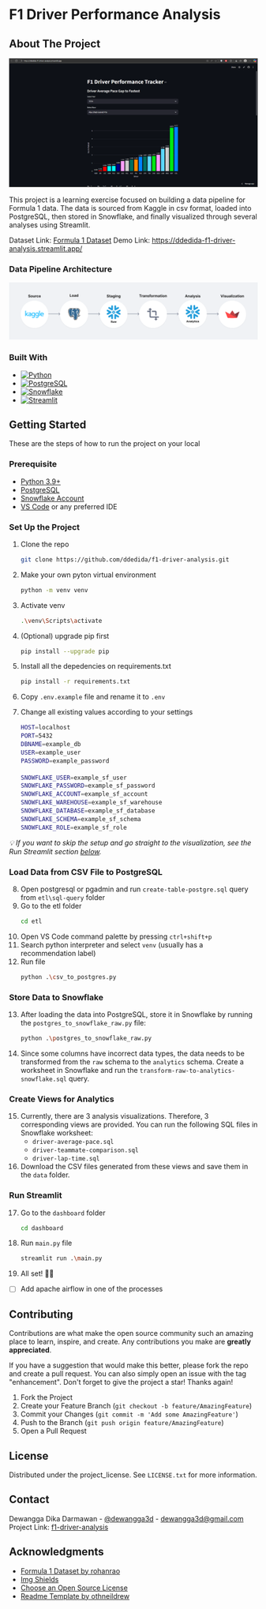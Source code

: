 # F1 Driver Performance Analysis

## About The Project

[![F1 Driver Analysis][Demo-screenshot]](https://ddedida-f1-driver-analysis.streamlit.app/)

This project is a learning exercise focused on building a data pipeline for Formula 1 data. The data is sourced from Kaggle in csv format, loaded into PostgreSQL, then stored in Snowflake, and finally visualized through several analyses using Streamlit.

Dataset Link: [Formula 1 Dataset](https://www.kaggle.com/datasets/rohanrao/formula-1-world-championship-1950-2020/)
Demo Link: https://ddedida-f1-driver-analysis.streamlit.app/

### Data Pipeline Architecture

![Data Pipeline Flow][Data-pipeline-flow]

### Built With

- [![Python][Python-badge]][Python-url]
- [![PostgreSQL][PostgreSQL-badge]][PostgreSQL-url]
- [![Snowflake][Snowflake-badge]][Snowflake-url]
- [![Streamlit][Streamlit-badge]][Streamlit-url]

<!-- GETTING STARTED -->

## Getting Started

These are the steps of how to run the project on your local

### Prerequisite

- [Python 3.9+](https://www.python.org/downloads/)
- [PostgreSQL](https://www.postgresql.org/download/)
- [Snowflake Account](https://signup.snowflake.com/)
- [VS Code](https://code.visualstudio.com/) or any preferred IDE

### Set Up the Project

1. Clone the repo
   ```sh
   git clone https://github.com/ddedida/f1-driver-analysis.git
   ```
2. Make your own pyton virtual environment
   ```sh
   python -m venv venv
   ```
3. Activate venv
   ```sh
   .\venv\Scripts\activate
   ```
4. (Optional) upgrade pip first
   ```sh
   pip install --upgrade pip
   ```
5. Install all the depedencies on requirements.txt
   ```sh
   pip install -r requirements.txt
   ```
6. Copy `.env.example` file and rename it to `.env`
7. Change all existing values according to your settings

   ```sh
   HOST=localhost
   PORT=5432
   DBNAME=example_db
   USER=example_user
   PASSWORD=example_password

   SNOWFLAKE_USER=example_sf_user
   SNOWFLAKE_PASSWORD=example_sf_password
   SNOWFLAKE_ACCOUNT=example_sf_account
   SNOWFLAKE_WAREHOUSE=example_sf_warehouse
   SNOWFLAKE_DATABASE=example_sf_database
   SNOWFLAKE_SCHEMA=example_sf_schema
   SNOWFLAKE_ROLE=example_sf_role
   ```

<i>💡 If you want to skip the setup and go straight to the visualization, see the Run Streamlit section <a href="#streamlit">below</a>.</i>

### Load Data from CSV File to PostgreSQL

8. Open postgresql or pgadmin and run `create-table-postgre.sql` query from `etl\sql-query` folder
9. Go to the etl folder
   ```sh
   cd etl
   ```
10. Open VS Code command palette by pressing `ctrl+shift+p`
11. Search python interpreter and select `venv` (usually has a recommendation label)
12. Run file
    ```sh
    python .\csv_to_postgres.py
    ```

### Store Data to Snowflake

13. After loading the data into PostgreSQL, store it in Snowflake by running the `postgres_to_snowflake_raw.py` file:
    ```sh
    python .\postgres_to_snowflake_raw.py
    ```
14. Since some columns have incorrect data types, the data needs to be transformed from the `raw` schema to the `analytics` schema. Create a worksheet in Snowflake and run the `transform-raw-to-analytics-snowflake.sql` query.

### Create Views for Analytics

15. Currently, there are 3 analysis visualizations. Therefore, 3 corresponding views are provided. You can run the following SQL files in Snowflake worksheet:
    - `driver-average-pace.sql`
    - `driver-teammate-comparison.sql`
    - `driver-lap-time.sql`
16. Download the CSV files generated from these views and save them in the `data` folder.

<a id="streamlit"></a>

### Run Streamlit

17. Go to the `dashboard` folder
    ```sh
    cd dashboard
    ```
18. Run `main.py` file
    ```sh
    streamlit run .\main.py
    ```
19. All set! 🥳🎉

<!-- FUTURE UPDATE -->

- [ ] Add apache airflow in one of the processes

<!-- CONTRIBUTING -->

## Contributing

Contributions are what make the open source community such an amazing place to learn, inspire, and create. Any contributions you make are **greatly appreciated**.

If you have a suggestion that would make this better, please fork the repo and create a pull request. You can also simply open an issue with the tag "enhancement".
Don't forget to give the project a star! Thanks again!

1. Fork the Project
2. Create your Feature Branch (`git checkout -b feature/AmazingFeature`)
3. Commit your Changes (`git commit -m 'Add some AmazingFeature'`)
4. Push to the Branch (`git push origin feature/AmazingFeature`)
5. Open a Pull Request

<!-- LICENSE -->

## License

Distributed under the project_license. See `LICENSE.txt` for more information.

<!-- CONTACT -->

## Contact

Dewangga Dika Darmawan - [@dewangga3d](https://www.instagram.com/dewangga3d/) - dewangga3d@gmail.com
Project Link: [f1-driver-analysis](https://github.com/ddedida/f1-driver-analysis)

<!-- ACKNOWLEDGMENTS -->

## Acknowledgments

- [Formula 1 Dataset by rohanrao](https://www.kaggle.com/datasets/rohanrao/formula-1-world-championship-1950-2020/data)
- [Img Shields](https://shields.io)
- [Choose an Open Source License](https://choosealicense.com)
- [Readme Template by othneildrew](https://github.com/othneildrew/Best-README-Template/tree/main)

<!-- MARKDOWN LINKS & IMAGES -->

[Data-pipeline-flow]: image/data-pipeline-flow.png
[Demo-screenshot]: image/demo-screenshot.png
[Python-badge]: https://img.shields.io/badge/python-3670A0?style=for-the-badge&logo=python&logoColor=ffdd54
[Python-url]: https://www.python.org/
[PostgreSQL-badge]: https://img.shields.io/badge/postgresql-4169e1?style=for-the-badge&logo=postgresql&logoColor=white
[PostgreSQL-url]: https://www.postgresql.org/
[Snowflake-badge]: https://img.shields.io/badge/Snowflake-29B5E8?logo=snowflake&logoColor=fff&style=for-the-badge
[Snowflake-url]: https://www.snowflake.com/en/
[Streamlit-badge]: https://img.shields.io/badge/Streamlit-FF4B4B?logo=streamlit&logoColor=fff&style=for-the-badge
[Streamlit-url]: https://streamlit.io/
